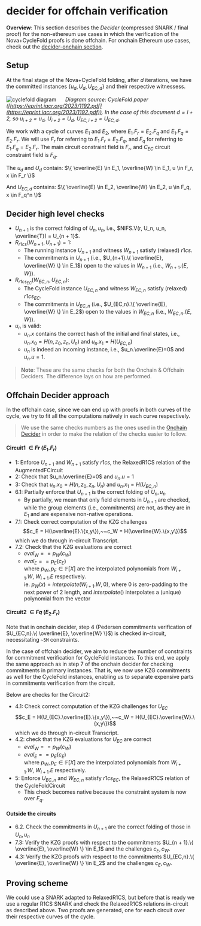 # decider for offchain verification

**Overview**: This section describes the *Decider* (compressed SNARK / final proof) for the non-ethereum use cases in which the verification of the Nova+CycleFold proofs is done offchain.
For onchain Ethereum use cases, check out the [decider-onchain section](decider_onchain.md).

## Setup
At the final stage of the Nova+CycleFold folding, after $d$ iterations, we have the committed instances $\{u_d, U_d, U_{EC,d} \}$ and their respective witnessess.

![cyclefold diagram](../imgs/cyclefold-paper-diagram.jpg)
<span style="padding:20px;">*Diagram source: CycleFold paper ([https://eprint.iacr.org/2023/1192.pdf](https://eprint.iacr.org/2023/1192.pdf)). In the case of this document $d=i+2$, so $u_{i+2} = u_d$, $U_{i+2}=U_d$, $U_{EC,i+2}=U_{EC,d}$.*</span>

We work with a cycle of curves $E_1$ and $E_2$, where $E_1.F_r = E_2.F_q$ and $E_1.F_q=E_2.F_r$.
We will use $F_r$ for referring to $E_1.F_r=E_2.F_q$, and $F_q$ for referring to $E_1.F_q=E_2.F_r$.
The main circuit constraint field is $F_r$, and $C_{EC}$ circuit constraint field is $F_q$.

The $u_d$ and $U_d$ contain: $\{ \overline{E} \in E_1, \overline{W} \in E_1, u \in F_r, x \in F_r \}$

And $U_{EC,d}$ contains: $\{ \overline{E} \in E_2, \overline{W} \in E_2, u \in F_q, x \in F_q^n \}$

## Decider high level checks
- $U_{n + 1}$ is the correct folding of $U_n, u_n$, i.e., $NIFS.V(r, U_n, u_n, \overline{T}) = U_{n + 1}$.
- $R_{r1cs}(W_{n + 1}, U_{n + 1}) = 1$:
  - The running instance $U_{n + 1}$ and witness $W_{n + 1}$ satisfy (relaxed) $r1cs$.
  - The commitments in $U_{n + 1}$ (i.e., $U_{n+1}.\{ \overline{E}, \overline{W} \} \in E_1$) open to the values in $W_{n + 1}$ (i.e., $W_{n+1}.\{ E, W \}$).
- $R_{r1cs_{EC}}(W_{EC, n}, U_{EC, n})$:
  - The CycleFold instance $U_{EC, n}$ and witness $W_{EC, n}$ satisfy (relaxed) $r1cs_{EC}$.
  - The commitments in $U_{EC, n}$ (i.e., $U_{EC,n}.\{ \overline{E}, \overline{W} \} \in E_2$) open to the values in $W_{EC, n}$ (i.e., $W_{EC, n}.\{ E, W \}$).
- $u_n$ is valid:
  - $u_n.x$ contains the correct hash of the initial and final states, i.e., $u_n.x_0 = H(n, z_0, z_n, U_n)$ and $u_n.x_1 = H(U_{EC,n})$
  - $u_n$ is indeed an incoming instance, i.e., $u_n.\overline{E}=0$ and $u_n.u=1$.

> **Note**: These are the same checks for both the Onchain & Offchain Deciders. The difference lays on how are performed.

## Offchain Decider approach
In the offchain case, since we can end up with proofs in both curves of the cycle, we try to fit all the computations natively in each curve respectively.

> We use the same checks numbers as the ones used in the [Onchain Decider](nova-decider-onchain.md) in order to make the relation of the checks easier to follow.

#### Circuit1 $\in Fr$ ($E_1.F_r$)

- 1: Enforce $U_{n+1}$ and $W_{n+1}$ satisfy $r1cs$, the RelaxedR1CS relation of the AugmentedFCircuit
- 2: Check that $u_n.\overline{E}=0$ and $u_n.u=1$
- 3: Check that $u_n.x_0 = H(n, z_0, z_n, U_n)$ and $u_n.x_1 = H(U_{EC,n})$
- 6.1: Partially enforce that $U_{n + 1}$ is the correct folding of $U_n, u_n$
    - By partially, we mean that only field elements in $U_{n + 1}$ are checked, while the group elements (i.e., commitments) are not, as they are in $E_1$ and are expensive non-native operations.
- 7.1: Check correct computation of the KZG challenges
    $$c_E = H(\overline{E}.\{x,y\}),~~c_W = H(\overline{W}.\{x,y\})$$
    which we do through in-circuit Transcript.
- 7.2: Check that the KZG evaluations are correct
    - $eval_W == p_W(c_W)$
    - $eval_E == p_E(c_E)$
    <br>where $p_W, p_E \in \mathbb{F}[X]$ are the interpolated polynomials from $W_{i+1}.W,~ W_{i+1}.E$ respectively.
    <br> ie. $p_W(x) = interpolate(W_{i+1}.W, 0)$, where $0$ is zero-padding to the next power of 2 length, and $interpolate()$ interpolates a (unique) polynomial from the vector

#### Circuit2 $\in Fq$ ($E_2.F_r$)

Note that in onchain decider, step 4 (Pedersen commitments verification of $U_{EC,n}.\{ \overline{E}, \overline{W} \}$) is checked in-circuit, necessitating `~5M` constraints.

In the case of offchain decider, we aim to reduce the number of constraints for commitment verification for CycleFold instances.
To this end, we apply the same approach as in step 7 of the onchain decider for checking commitments in primary instances.
That is, we now use KZG commitments as well for the CycleFold instances, enabling us to separate expensive parts in commitments verification from the circuit.

Below are checks for the Circuit2:

- 4.1: Check correct computation of the KZG challenges for $U_{EC}$
$$c_E = H(U_{EC}.\overline{E}.\{x,y\}),~~c_W = H(U_{EC}.\overline{W}.\{x,y\})$$
which we do through in-circuit Transcript.
- 4.2: check that the KZG evaluations for $U_{EC}$ are correct
    - $eval_W == p_W(c_W)$
    - $eval_E == p_E(c_E)$
    <br>where $p_W, p_E \in \mathbb{F}[X]$ are the interpolated polynomials from $W_{i+1}.W,~ W_{i+1}.E$ respectively.
- 5: Enforce $U_{EC,n}$ and $W_{EC,n}$ satisfy $r1cs_{EC}$, the RelaxedR1CS relation of the CycleFoldCircuit
    - This check becomes native because the constraint system is now over $F_q$.

#### Outside the circuits

- 6.2. Check the commitments in $U_{n + 1}$ are the correct folding of those in $U_n, u_n$
- 7.3: Verify the KZG proofs with respect to the commitments $U_{n + 1}.\{ \overline{E}, \overline{W} \} \in E_1$ and the challenges $c_E, c_W$.
- 4.3: Verify the KZG proofs with respect to the commitments $U_{EC,n}.\{ \overline{E}, \overline{W} \} \in E_2$ and the challenges $c_E, c_W$.


## Proving scheme
We could use a SNARK adapted to RelaxedR1CS, but before that is ready we use a regular R1CS SNARK and check the RelaxedR1CS relations in-circuit as described above.
Two proofs are generated, one for each circuit over their respective curves of the cycle.
